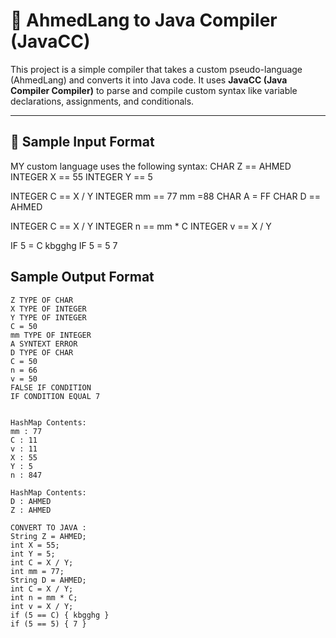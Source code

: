 # 🔧 AhmedLang to Java Compiler (JavaCC)

This project is a simple compiler that takes a custom pseudo-language (AhmedLang) and converts it into Java code. It uses **JavaCC (Java Compiler Compiler)** to parse and compile custom syntax like variable declarations, assignments, and conditionals.

---

## 📜 Sample Input Format

MY custom language uses the following syntax:
CHAR Z == AHMED
INTEGER X == 55
INTEGER Y == 5

INTEGER C == X / Y
INTEGER mm == 77
mm =88
CHAR A = FF
CHAR D == AHMED

INTEGER C == X / Y
INTEGER n == mm * C
INTEGER v == X / Y


IF 5 = C kbgghg
IF 5 = 5 7

##  Sample Output Format
```plaintext
Z TYPE OF CHAR
X TYPE OF INTEGER
Y TYPE OF INTEGER
C = 50
mm TYPE OF INTEGER
A SYNTEXT ERROR
D TYPE OF CHAR
C = 50
n = 66
v = 50
FALSE IF CONDITION 
IF CONDITION EQUAL 7


HashMap Contents:
mm : 77
C : 11
v : 11
X : 55
Y : 5
n : 847

HashMap Contents:
D : AHMED
Z : AHMED

CONVERT TO JAVA :
String Z = AHMED;
int X = 55;
int Y = 5;
int C = X / Y;
int mm = 77;
String D = AHMED;
int C = X / Y;
int n = mm * C;
int v = X / Y;
if (5 == C) { kbgghg }
if (5 == 5) { 7 }
